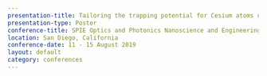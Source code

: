 ```yaml
---
presentation-title: Tailoring the trapping potential for Cesium atoms using nano-antennas of different shapes on a waveguide
presentation-type: Poster
conference-title: SPIE Optics and Photonics Nanoscience and Engineering
location: San Diego, California
conference-date: 11 - 15 August 2019
layout: default
category: conferences
---
```

